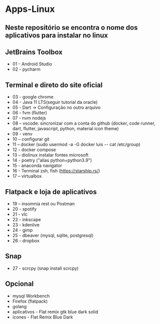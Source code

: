 # Apps-Linux
## Neste repositório se encontra o nome dos aplicativos para instalar no linux 

## JetBrains Toolbox
* 01 - Android Studio
* 02 - pycharm

## Terminal e direto do site oficial
* 03 - google chrome 
* 04 - Java 11 LTS(seguir tutorial da oracle)
* 05 - Dart -> Configuração no outro arquivo 
* 06 - fvm (flutter)
* 07 - nvm nodejs
* 08 – vscode: sincronizar com a conta do github (docker, code runner, dart, flutter, javascript, python, material icon theme)
* 09 - venv
* 10 – configurar git
* 11 – docker (sudo usermod -a -G docker luis -- cat /etc/group) 
* 12 - docker compose
* 13 – diolinux instalar fontes microsoft
* 14 - poetry ("alias python=python3.9")
* 15 - anaconda navigator 
* 16 - Terminal zsh, fish (https://starship.rs/)
* 17 – virtualbox

## Flatpack e loja de aplicativos 
* 19 – insomnia rest ou Postman
* 20 - spotify
* 21 - vlc
* 22 - inkscape
* 23 - kdenlive
* 24 - gimp
* 25 - dbeaver (mysql, sqlite, postgresql)
* 26 - dropbox

## Snap 
* 27 - scrcpy (snap install scrcpy)

## Opcional
* mysql Workbench
* Firefox (flatpack)
* golang
* aplicativos - Flat remix gtk blue dark solid
* ícones - Flat Remix Blue Dark
